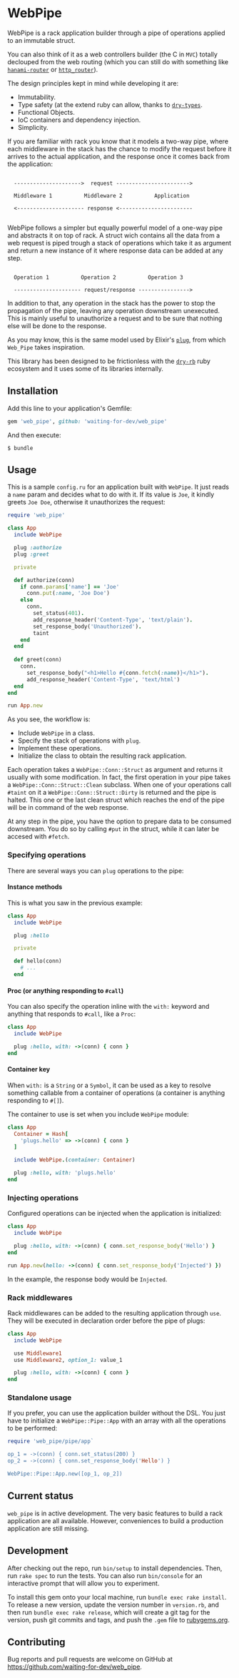 # WebPipe

WebPipe is a rack application builder through a pipe of operations
applied to an immutable struct.

You can also think of it as a web controllers builder (the C in `MVC`)
totally declouped from the web routing (which you can still do with
something like [`hanami-router`](https://github.com/hanami/router) or
[`http_router`](https://github.com/joshbuddy/http_router)).

The design principles kept in mind while developing it are:

- Immutability.
- Type safety (at the extend ruby can allow, thanks to
  [`dry-types`](https://dry-rb.org/gems/dry-types).
- Functional Objects.
- IoC containers and dependency injection.
- Simplicity.

If you are familiar with rack you know that it models a two-way pipe,
where each middleware in the stack has the chance to modify the
request before it arrives to the actual application, and the response
once it comes back from the application:

```

  --------------------->  request ----------------------->

  Middleware 1          Middleware 2          Application

  <--------------------- response <-----------------------


```

WebPipe follows a simpler but equally powerful model of a one-way pipe
and abstracts it on top of rack. A struct wich contains all the data from a web
request is piped trough a stack of operations which take it as argument and
return a new instance of it where response data can be added at any step.

```

  Operation 1          Operation 2          Operation 3

  --------------------- request/response ---------------->

```

In addition to that, any operation in the stack has the power to stop
the propagation of the pipe, leaving any operation downstream
unexecuted. This is mainly useful to unauthorize a request and to be
sure that nothing else will be done to the response.

As you may know, this is the same model used by Elixir's
[`plug`](https://hexdocs.pm/plug/readme.html), from which `Web_Pipe`
takes inspiration.

This library has been designed to be frictionless with the [`dry-rb`](
https://dry-rb.org/) ruby ecosystem and it uses some of its libraries
internally.

## Installation

Add this line to your application's Gemfile:

```ruby
gem 'web_pipe', github: 'waiting-for-dev/web_pipe'
```

And then execute:

    $ bundle

## Usage

This is a sample `config.ru` for an application built with
`WebPipe`. It just reads a `name` param and decides what to do with
it. If its value is `Joe`, it kindly greets `Joe Doe`, otherwise it
unauthorizes the request:

```ruby
require 'web_pipe'

class App
  include WebPipe

  plug :authorize
  plug :greet

  private

  def authorize(conn)
    if conn.params['name'] == 'Joe'
      conn.put(:name, 'Joe Doe')
    else
      conn.
        set_status(401).
        add_response_header('Content-Type', 'text/plain').
        set_response_body('Unauthorized').
        taint
    end
  end
    
  def greet(conn)
    conn.
      set_response_body("<h1>Hello #{conn.fetch(:name)}</h1>").
      add_response_header('Content-Type', 'text/html')
  end
end

run App.new
```

As you see, the workflow is:

- Include `WebPipe` in a class.
- Specify the stack of operations with `plug`.
- Implement these operations.
- Initialize the class to obtain the resulting rack application.

Each operation takes a `WebPipe::Conn::Struct` as argument and returns
it usually with some modification. In fact, the first operation in
your pipe takes a `WebPipe::Conn::Struct::Clean` subclass. When one of
your operations call `#taint` on it a `WebPipe::Conn::Struct::Dirty`
is returned and the pipe is halted. This one or the last clean struct
which reaches the end of the pipe will be in command of the web
response.

At any step in the pipe, you have the option to prepare data to be
consumed downstream. You do so by calling `#put` in the struct, while
it can later be accesed with `#fetch`.

### Specifying operations

There are several ways you can `plug` operations to the pipe:

#### Instance methods

This is what you saw in the previous example:

```ruby
class App
  include WebPipe

  plug :hello

  private

  def hello(conn)
    # ...
  end
```

#### Proc (or anything responding to `#call`)

You can also specify the operation inline with the `with:` keyword and
anything that responds to `#call`, like a `Proc`:

```ruby
class App
  include WebPipe

  plug :hello, with: ->(conn) { conn }
end
```

#### Container key

When `with:` is a `String` or a `Symbol`, it can be used as a key to
resolve something callable from a container of operations (a container
is anything responding to `#[]`).

The container to use is set when you include `WebPipe` module:

```ruby
class App
  Container = Hash[
    'plugs.hello' => ->(conn) { conn }
  ]

  include WebPipe.(container: Container)

  plug :hello, with: 'plugs.hello'
end
```

### Injecting operations

Configured operations can be injected when the application is initialized:

```ruby
class App
  include WebPipe

  plug :hello, with: ->(conn) { conn.set_response_body('Hello') }
end

run App.new(hello: ->(conn) { conn.set_response_body('Injected') })
```

In the example, the response body would be `Injected`.

### Rack middlewares

Rack middlewares can be added to the resulting application through
`use`. They will be executed in declaration order before the pipe of
plugs:

```ruby
class App
  include WebPipe

  use Middleware1
  use Middleware2, option_1: value_1

  plug :hello, with: ->(conn) { conn }
end
```

### Standalone usage

If you prefer, you can use the application builder without the
DSL. You just have to initialize a `WebPipe::Pipe::App` with an array
with all the operations to be performed:

```ruby
require 'web_pipe/pipe/app`

op_1 = ->(conn) { conn.set_status(200) }
op_2 = ->(conn) { conn.set_response_body('Hello') }

WebPipe::Pipe::App.new([op_1, op_2])
```

## Current status

`web_pipe` is in active development. The very basic features to build
a rack application are all available. However, conveniences to build a
production application are still missing.

## Development

After checking out the repo, run `bin/setup` to install
dependencies. Then, run `rake spec` to run the tests. You can also run
`bin/console` for an interactive prompt that will allow you to
experiment.

To install this gem onto your local machine, run `bundle exec rake
install`. To release a new version, update the version number in
`version.rb`, and then run `bundle exec rake release`, which will
create a git tag for the version, push git commits and tags, and push
the `.gem` file to [rubygems.org](https://rubygems.org).

## Contributing

Bug reports and pull requests are welcome on GitHub at
https://github.com/waiting-for-dev/web_pipe.
